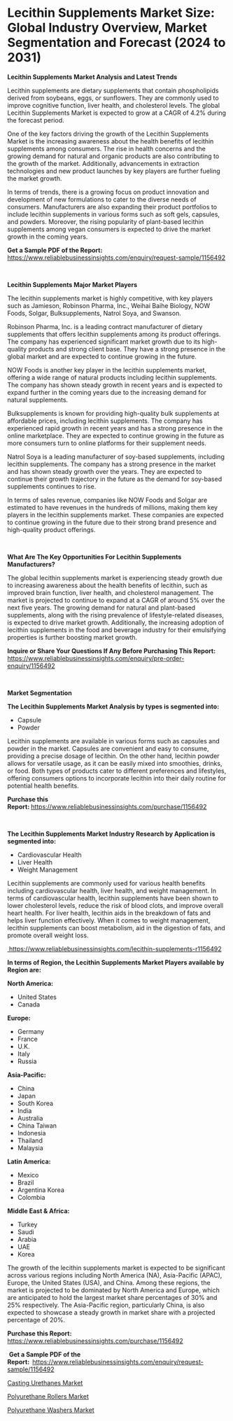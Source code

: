 <p><h1>Lecithin Supplements Market Size: Global Industry Overview, Market Segmentation and Forecast (2024 to 2031)</h1></p><p><strong>Lecithin Supplements Market Analysis and Latest Trends</strong></p>
<p><p>Lecithin supplements are dietary supplements that contain phospholipids derived from soybeans, eggs, or sunflowers. They are commonly used to improve cognitive function, liver health, and cholesterol levels. The global Lecithin Supplements Market is expected to grow at a CAGR of 4.2% during the forecast period. </p><p>One of the key factors driving the growth of the Lecithin Supplements Market is the increasing awareness about the health benefits of lecithin supplements among consumers. The rise in health concerns and the growing demand for natural and organic products are also contributing to the growth of the market. Additionally, advancements in extraction technologies and new product launches by key players are further fueling the market growth.</p><p>In terms of trends, there is a growing focus on product innovation and development of new formulations to cater to the diverse needs of consumers. Manufacturers are also expanding their product portfolios to include lecithin supplements in various forms such as soft gels, capsules, and powders. Moreover, the rising popularity of plant-based lecithin supplements among vegan consumers is expected to drive the market growth in the coming years.</p></p>
<p><strong>Get a Sample PDF of the Report:&nbsp;</strong> <a href="https://www.reliablebusinessinsights.com/enquiry/request-sample/1156492">https://www.reliablebusinessinsights.com/enquiry/request-sample/1156492</a></p>
<p>&nbsp;</p>
<p><strong>Lecithin Supplements Major Market Players</strong></p>
<p><p>The lecithin supplements market is highly competitive, with key players such as Jamieson, Robinson Pharma, Inc., Weihai Baihe Biology, NOW Foods, Solgar, Bulksupplements, Natrol Soya, and Swanson. </p><p>Robinson Pharma, Inc. is a leading contract manufacturer of dietary supplements that offers lecithin supplements among its product offerings. The company has experienced significant market growth due to its high-quality products and strong client base. They have a strong presence in the global market and are expected to continue growing in the future. </p><p>NOW Foods is another key player in the lecithin supplements market, offering a wide range of natural products including lecithin supplements. The company has shown steady growth in recent years and is expected to expand further in the coming years due to the increasing demand for natural supplements.</p><p>Bulksupplements is known for providing high-quality bulk supplements at affordable prices, including lecithin supplements. The company has experienced rapid growth in recent years and has a strong presence in the online marketplace. They are expected to continue growing in the future as more consumers turn to online platforms for their supplement needs.</p><p>Natrol Soya is a leading manufacturer of soy-based supplements, including lecithin supplements. The company has a strong presence in the market and has shown steady growth over the years. They are expected to continue their growth trajectory in the future as the demand for soy-based supplements continues to rise.</p><p>In terms of sales revenue, companies like NOW Foods and Solgar are estimated to have revenues in the hundreds of millions, making them key players in the lecithin supplements market. These companies are expected to continue growing in the future due to their strong brand presence and high-quality product offerings.</p></p>
<p>&nbsp;</p>
<p><strong>What Are The Key Opportunities For Lecithin Supplements Manufacturers?</strong></p>
<p><p>The global lecithin supplements market is experiencing steady growth due to increasing awareness about the health benefits of lecithin, such as improved brain function, liver health, and cholesterol management. The market is projected to continue to expand at a CAGR of around 5% over the next five years. The growing demand for natural and plant-based supplements, along with the rising prevalence of lifestyle-related diseases, is expected to drive market growth. Additionally, the increasing adoption of lecithin supplements in the food and beverage industry for their emulsifying properties is further boosting market growth.</p></p>
<p><strong>Inquire or Share Your Questions If Any Before Purchasing This Report:</strong> <a href="https://www.reliablebusinessinsights.com/enquiry/pre-order-enquiry/1156492">https://www.reliablebusinessinsights.com/enquiry/pre-order-enquiry/1156492</a></p>
<p>&nbsp;</p>
<p><strong>Market Segmentation</strong></p>
<p><strong>The Lecithin Supplements Market Analysis by types is segmented into:</strong></p>
<p><ul><li>Capsule</li><li>Powder</li></ul></p>
<p><p>Lecithin supplements are available in various forms such as capsules and powder in the market. Capsules are convenient and easy to consume, providing a precise dosage of lecithin. On the other hand, lecithin powder allows for versatile usage, as it can be easily mixed into smoothies, drinks, or food. Both types of products cater to different preferences and lifestyles, offering consumers options to incorporate lecithin into their daily routine for potential health benefits.</p></p>
<p><strong>Purchase this Report:&nbsp;</strong><a href="https://www.reliablebusinessinsights.com/purchase/1156492">https://www.reliablebusinessinsights.com/purchase/1156492</a></p>
<p>&nbsp;</p>
<p><strong>The Lecithin Supplements Market Industry Research by Application is segmented into:</strong></p>
<p><ul><li>Cardiovascular Health</li><li>Liver Health</li><li>Weight Management</li></ul></p>
<p><p>Lecithin supplements are commonly used for various health benefits including cardiovascular health, liver health, and weight management. In terms of cardiovascular health, lecithin supplements have been shown to lower cholesterol levels, reduce the risk of blood clots, and improve overall heart health. For liver health, lecithin aids in the breakdown of fats and helps liver function effectively. When it comes to weight management, lecithin supplements can boost metabolism, aid in the digestion of fats, and promote overall weight loss.</p></p>
<p><a href="https://www.reliablebusinessinsights.com/lecithin-supplements-r1156492">&nbsp;https://www.reliablebusinessinsights.com/lecithin-supplements-r1156492</a></p>
<p><strong>In terms of Region, the Lecithin Supplements Market Players available by Region are:</strong></p>
<p>
    <p> <strong> North America: </strong>
        <ul>
            <li>United States</li>
            <li>Canada</li>
        </ul>
        </p> 
    <p> <strong> Europe: </strong>
        <ul>
            <li>Germany</li>
            <li>France</li>
            <li>U.K.</li>
            <li>Italy</li>
            <li>Russia</li>
        </ul>
        </p> 
    <p> <strong> Asia-Pacific: </strong>
        <ul>
            <li>China</li>
            <li>Japan</li>
            <li>South Korea</li>
            <li>India</li>
            <li>Australia</li>
            <li>China Taiwan</li>
            <li>Indonesia</li>
            <li>Thailand</li>
            <li>Malaysia</li>
        </ul>
        </p> 
    <p> <strong> Latin America: </strong>
        <ul>
            <li>Mexico</li>
            <li>Brazil</li>
            <li>Argentina Korea</li>
            <li>Colombia</li>
        </ul>
        </p> 
    <p> <strong> Middle East & Africa: </strong>
        <ul>
            <li>Turkey</li>
            <li>Saudi</li>
            <li>Arabia</li>
            <li>UAE</li>
            <li>Korea</li>
        </ul>
    </p>
    </p>
<p><p>The growth of the lecithin supplements market is expected to be significant across various regions including North America (NA), Asia-Pacific (APAC), Europe, the United States (USA), and China. Among these regions, the market is projected to be dominated by North America and Europe, which are anticipated to hold the largest market share percentages of 30% and 25% respectively. The Asia-Pacific region, particularly China, is also expected to showcase a steady growth in market share with a projected percentage of 20%.</p></p>
<p><strong>Purchase this Report: </strong><a href="https://www.reliablebusinessinsights.com/purchase/1156492">https://www.reliablebusinessinsights.com/purchase/1156492</a></p>
<p>&nbsp;<strong>Get a Sample PDF of the Report:&nbsp;&nbsp;</strong><a href="https://www.reliablebusinessinsights.com/enquiry/request-sample/1156492">https://www.reliablebusinessinsights.com/enquiry/request-sample/1156492</a></p>
<p><strong></strong></p>
<p><p><a href="https://github.com/sardarp081/Market-Research-Report-List-1/blob/main/casting-urethanes-market.md">Casting Urethanes Market</a></p><p><a href="https://github.com/waylose1223/Market-Research-Report-List-1/blob/main/polyurethane-rollers-market.md">Polyurethane Rollers Market</a></p><p><a href="https://github.com/itulahketika112/Market-Research-Report-List-1/blob/main/polyurethane-washers-market.md">Polyurethane Washers Market</a></p></p>